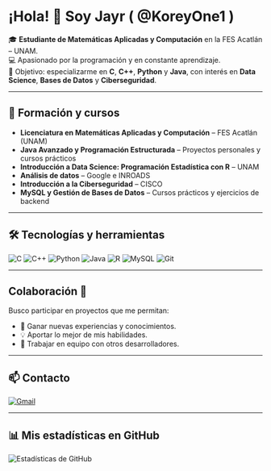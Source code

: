 # ¡Hola! 👋 Soy Jayr ( @KoreyOne1 )

🎓 **Estudiante de Matemáticas Aplicadas y Computación** en la FES Acatlán – UNAM.  
💻 Apasionado por la programación y en constante aprendizaje.  
🎯 Objetivo: especializarme en **C**, **C++**, **Python** y **Java**, con interés en **Data Science**, **Bases de Datos** y **Ciberseguridad**.

---

## 🌱 Formación y cursos
- **Licenciatura en Matemáticas Aplicadas y Computación** – FES Acatlán (UNAM)
- **Java Avanzado y Programación Estructurada** – Proyectos personales y cursos prácticos
- **Introducción a Data Science: Programación Estadística con R** – UNAM
- **Análisis de datos** – Google e INROADS
- **Introducción a la Ciberseguridad** – CISCO
- **MySQL y Gestión de Bases de Datos** – Cursos prácticos y ejercicios de backend

---

## 🛠️ Tecnologías y herramientas
![C](https://img.shields.io/badge/C-00599C?style=for-the-badge&logo=c&logoColor=white)
![C++](https://img.shields.io/badge/C++-00599C?style=for-the-badge&logo=cplusplus&logoColor=white)
![Python](https://img.shields.io/badge/Python-3670A0?style=for-the-badge&logo=python&logoColor=ffdd54)
![Java](https://img.shields.io/badge/Java-ED8B00?style=for-the-badge&logo=java&logoColor=white)
![R](https://img.shields.io/badge/R-276DC3?style=for-the-badge&logo=r&logoColor=white)
![MySQL](https://img.shields.io/badge/MySQL-005C84?style=for-the-badge&logo=mysql&logoColor=white)
![Git](https://img.shields.io/badge/Git-F05032?style=for-the-badge&logo=git&logoColor=white)

---

## Colaboración 🤝
Busco participar en proyectos que me permitan:
- 🚀 Ganar nuevas experiencias y conocimientos.
- 💡 Aportar lo mejor de mis habilidades.
- 👥 Trabajar en equipo con otros desarrolladores.

---

## 📫 Contacto
[![Gmail](https://img.shields.io/badge/Gmail-D14836?style=for-the-badge&logo=gmail&logoColor=white)](mailto:jorgejayrfonsecaramirez@gmail.com)

---

## 📊 Mis estadísticas en GitHub
![Estadísticas de GitHub](https://github-readme-stats.vercel.app/api?username=KoreyOne1&show_icons=true&theme=radical)


<!---
KoreyOne1/KoreyOne1 is a ✨ special ✨ repository because its `README.md` (this file) appears on your GitHub profile.
You can click the Preview link to take a look at your changes.
--->
